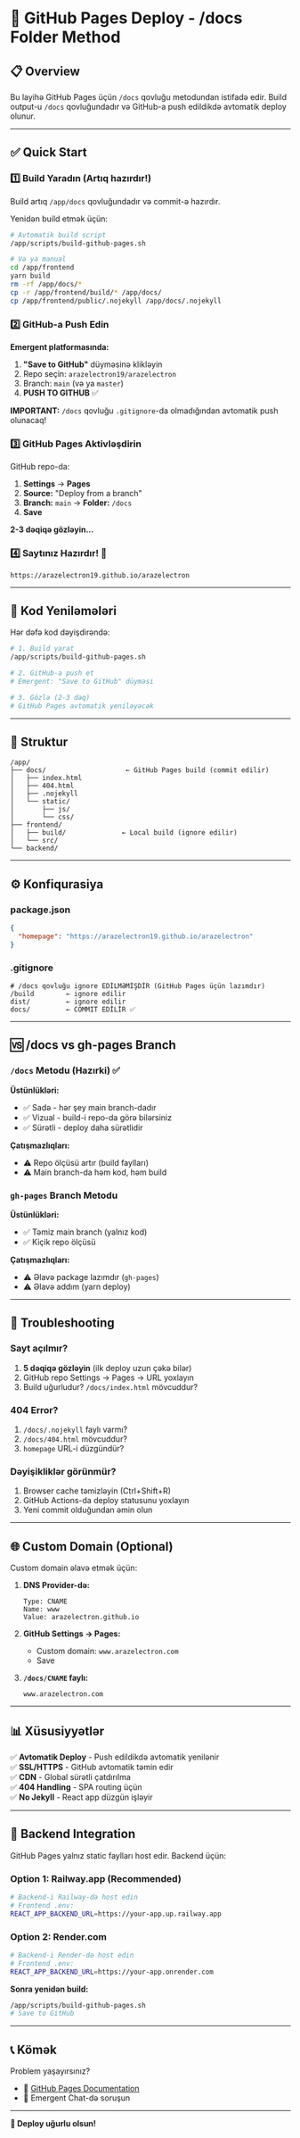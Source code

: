 # 🚀 GitHub Pages Deploy - /docs Folder Method

## 📋 Overview

Bu layihə GitHub Pages üçün `/docs` qovluğu metodundan istifadə edir. Build output-u `/docs` qovluğundadır və GitHub-a push edildikdə avtomatik deploy olunur.

---

## ✅ Quick Start

### 1️⃣ Build Yaradın (Artıq hazırdır!)

Build artıq `/app/docs` qovluğundadır və commit-ə hazırdır.

Yenidən build etmək üçün:
```bash
# Avtomatik build script
/app/scripts/build-github-pages.sh

# Və ya manual
cd /app/frontend
yarn build
rm -rf /app/docs/*
cp -r /app/frontend/build/* /app/docs/
cp /app/frontend/public/.nojekyll /app/docs/.nojekyll
```

### 2️⃣ GitHub-a Push Edin

**Emergent platformasında:**
1. **"Save to GitHub"** düyməsinə klikləyin
2. Repo seçin: `arazelectron19/arazelectron`
3. Branch: `main` (və ya `master`)
4. **PUSH TO GITHUB** ✅

**IMPORTANT:** `/docs` qovluğu `.gitignore`-da olmadığından avtomatik push olunacaq!

### 3️⃣ GitHub Pages Aktivləşdirin

GitHub repo-da:
1. **Settings** → **Pages**
2. **Source:** "Deploy from a branch"
3. **Branch:** `main` → **Folder:** `/docs` 
4. **Save**

**2-3 dəqiqə gözləyin...**

### 4️⃣ Saytınız Hazırdır! 🎉

```
https://arazelectron19.github.io/arazelectron
```

---

## 🔄 Kod Yeniləmələri

Hər dəfə kod dəyişdirəndə:

```bash
# 1. Build yarat
/app/scripts/build-github-pages.sh

# 2. GitHub-a push et
# Emergent: "Save to GitHub" düyməsi

# 3. Gözlə (2-3 dəq)
# GitHub Pages avtomatik yeniləyəcək
```

---

## 📂 Struktur

```
/app/
├── docs/                    ← GitHub Pages build (commit edilir)
│   ├── index.html
│   ├── 404.html
│   ├── .nojekyll
│   └── static/
│       ├── js/
│       └── css/
├── frontend/
│   ├── build/              ← Local build (ignore edilir)
│   └── src/
└── backend/
```

---

## ⚙️ Konfiqurasiya

### package.json
```json
{
  "homepage": "https://arazelectron19.github.io/arazelectron"
}
```

### .gitignore
```
# /docs qovluğu ignore EDİLMƏMİŞDİR (GitHub Pages üçün lazımdır)
/build        ← ignore edilir
dist/         ← ignore edilir
docs/         ← COMMIT EDİLİR ✅
```

---

## 🆚 /docs vs gh-pages Branch

### `/docs` Metodu (Hazırki) ✅
**Üstünlükləri:**
- ✅ Sadə - hər şey main branch-dadır
- ✅ Vizual - build-i repo-da görə bilərsiniz
- ✅ Sürətli - deploy daha sürətlidir

**Çatışmazlıqları:**
- ⚠️ Repo ölçüsü artır (build faylları)
- ⚠️ Main branch-da həm kod, həm build

### `gh-pages` Branch Metodu
**Üstünlükləri:**
- ✅ Təmiz main branch (yalnız kod)
- ✅ Kiçik repo ölçüsü

**Çatışmazlıqları:**
- ⚠️ Əlavə package lazımdır (`gh-pages`)
- ⚠️ Əlavə addım (yarn deploy)

---

## 🔧 Troubleshooting

### Sayt açılmır?
1. **5 dəqiqə gözləyin** (ilk deploy uzun çəkə bilər)
2. GitHub repo Settings → Pages → URL yoxlayın
3. Build uğurludur? `/docs/index.html` mövcuddur?

### 404 Error?
1. `/docs/.nojekyll` faylı varmı?
2. `/docs/404.html` mövcuddur?
3. `homepage` URL-i düzgündür?

### Dəyişikliklər görünmür?
1. Browser cache təmizləyin (Ctrl+Shift+R)
2. GitHub Actions-da deploy statusunu yoxlayın
3. Yeni commit olduğundan əmin olun

---

## 🌐 Custom Domain (Optional)

Custom domain əlavə etmək üçün:

1. **DNS Provider-də:**
   ```
   Type: CNAME
   Name: www
   Value: arazelectron.github.io
   ```

2. **GitHub Settings → Pages:**
   - Custom domain: `www.arazelectron.com`
   - Save

3. **`/docs/CNAME` faylı:**
   ```
   www.arazelectron.com
   ```

---

## 📊 Xüsusiyyətlər

✅ **Avtomatik Deploy** - Push edildikdə avtomatik yenilənir  
✅ **SSL/HTTPS** - GitHub avtomatik təmin edir  
✅ **CDN** - Global sürətli çatdırılma  
✅ **404 Handling** - SPA routing üçün  
✅ **No Jekyll** - React app düzgün işləyir  

---

## 🎯 Backend Integration

GitHub Pages yalnız static faylları host edir. Backend üçün:

### Option 1: Railway.app (Recommended)
```bash
# Backend-i Railway-də host edin
# Frontend .env:
REACT_APP_BACKEND_URL=https://your-app.up.railway.app
```

### Option 2: Render.com
```bash
# Backend-i Render-də host edin
# Frontend .env:
REACT_APP_BACKEND_URL=https://your-app.onrender.com
```

**Sonra yenidən build:**
```bash
/app/scripts/build-github-pages.sh
# Save to GitHub
```

---

## 📞 Kömək

Problem yaşayırsınız?
- 📖 [GitHub Pages Documentation](https://docs.github.com/en/pages)
- 💬 Emergent Chat-də soruşun

---

**🎉 Deploy uğurlu olsun!**
